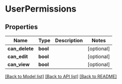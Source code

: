 # UserPermissions

## Properties
| Name           | Type     | Description | Notes      |
| -------------- | -------- | ----------- | ---------- |
| **can_delete** | **bool** |             | [optional] |
| **can_edit**   | **bool** |             | [optional] |
| **can_view**   | **bool** |             | [optional] |

[[Back to Model list]](../../README.md#documentation-for-models) [[Back to API list]](../../README.md#documentation-for-api-endpoints) [[Back to README]](../../README.md)
